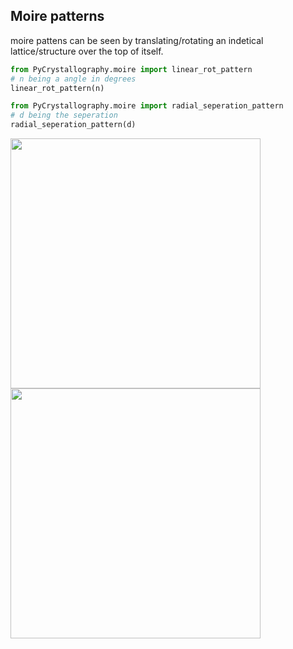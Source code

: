 ## Moire patterns

moire pattens can be seen by translating/rotating an indetical lattice/structure over the top of itself.

```py
from PyCrystallography.moire import linear_rot_pattern
# n being a angle in degrees
linear_rot_pattern(n)
```

```py
from PyCrystallography.moire import radial_seperation_pattern
# d being the seperation
radial_seperation_pattern(d)
```

<p float="middle">
  <img src="../PyCrystallography/Images/moire_pattern_linear_roatation.gif" width="400" />
  <img src="../PyCrystallography/Images/moire_pattern_radial_seperation.gif" width="400" />
</p>

